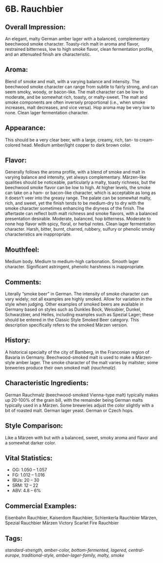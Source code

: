 # 6B. Rauchbier

## Overall Impression: 

An elegant, malty German amber lager with a balanced, complementary beechwood smoke character. Toasty-rich malt in aroma and flavor, restrained bitterness, low to high smoke flavor, clean fermentation profile, and an attenuated finish are characteristic. 

## Aroma: 

Blend of smoke and malt, with a varying balance and intensity. The beechwood smoke character can range from subtle to fairly strong, and can seem smoky, woody, or bacon-like. The malt character can be low to moderate, and be somewhat rich, toasty, or malty-sweet. The malt and smoke components are often inversely proportional (i.e., when smoke increases, malt decreases, and vice versa). Hop aroma may be very low to none. Clean lager fermentation character.

## Appearance: 

This should be a very clear beer, with a large, creamy, rich, tan- to cream-colored head. Medium amber/light copper to dark brown color.

## Flavor: 

Generally follows the aroma profile, with a blend of smoke and malt in varying balance and intensity, yet always complementary. M&auml;rzen-like qualities should be noticeable, particularly a malty, toasty richness, but the beechwood smoke flavor can be low to high. At higher levels, the smoke can take on a ham- or bacon-like character, which is acceptable as long as it doesn’t veer into the greasy range. The palate can be somewhat malty, rich, and sweet, yet the finish tends to be medium-dry to dry with the smoke character sometimes enhancing the dryness of the finish. The aftertaste can reflect both malt richness and smoke flavors, with a balanced presentation desirable. Moderate, balanced, hop bitterness. Moderate to none hop flavor with spicy, floral, or herbal notes. Clean lager fermentation character. Harsh, bitter, burnt, charred, rubbery, sulfury or phenolic smoky characteristics are inappropriate.

## Mouthfeel: 

Medium body. Medium to medium-high carbonation. Smooth lager character. Significant astringent, phenolic harshness is inappropriate.

## Comments: 

Literally “smoke beer” in German. The intensity of smoke character can vary widely; not all examples are highly smoked. Allow for variation in the style when judging. Other examples of smoked beers are available in Germany based on styles such as Dunkles Bock, Weissbier, Dunkel, Schwarzbier, and Helles, including examples such as Spezial Lager; these should be entered in the Classic Style Smoked Beer category. This description specifically refers to the smoked M&auml;rzen version.

## History: 

A historical specialty of the city of Bamberg, in the Franconian region of Bavaria in Germany. Beechwood-smoked malt is used to make a M&auml;rzen-style amber lager. The smoke character of the malt varies by maltster; some breweries produce their own smoked malt _(rauchmalz)_.

## Characteristic Ingredients: 

German Rauchmalz (beechwood-smoked Vienna-type malt) typically makes up 20-100% of the grain bill, with the remainder being German malts typically used in a M&auml;rzen. Some breweries adjust the color slightly with a bit of roasted malt. German lager yeast. German or Czech hops.

## Style Comparison: 

Like a M&auml;rzen with but with a balanced, sweet, smoky aroma and flavor and a somewhat darker color.

## Vital Statistics:	

- OG:	1.050 – 1.057
- FG:	1.012 – 1.016
- IBUs:	20 – 30	
- SRM:	12 – 22	
- ABV:	4.8 – 6%

## Commercial Examples: 

Eisenbahn Rauchbier, Kaiserdom Rauchbier, Schlenkerla Rauchbier M&auml;rzen, Spezial Rauchbier M&auml;rzen Victory Scarlet Fire Rauchbier

## Tags: 
_standard-strength, amber-color, bottom-fermented, lagered, central-europe, traditional-style, amber-lager-family, malty, smoke_
